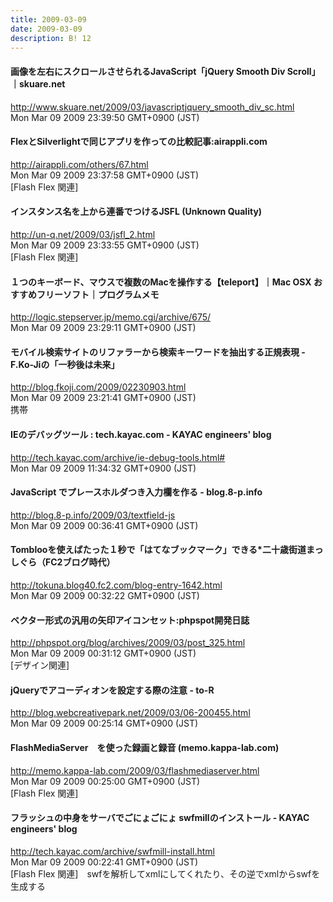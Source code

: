 ```yaml
---
title: 2009-03-09
date: 2009-03-09
description: B! 12
---
```


#### 画像を左右にスクロールさせられるJavaScript「jQuery Smooth Div Scroll」｜skuare.net
http://www.skuare.net/2009/03/javascriptjquery_smooth_div_sc.html<br>
Mon Mar 09 2009 23:39:50 GMT+0900 (JST)<br>


#### FlexとSilverlightで同じアプリを作っての比較記事:airappli.com
http://airappli.com/others/67.html<br>
Mon Mar 09 2009 23:37:58 GMT+0900 (JST)<br>
[Flash Flex 関連]


#### インスタンス名を上から連番でつけるJSFL (Unknown Quality)
http://un-q.net/2009/03/jsfl_2.html<br>
Mon Mar 09 2009 23:33:55 GMT+0900 (JST)<br>
[Flash Flex 関連]


#### １つのキーボード、マウスで複数のMacを操作する【teleport】｜Mac OSX おすすめフリーソフト｜プログラムメモ
http://logic.stepserver.jp/memo.cgi/archive/675/<br>
Mon Mar 09 2009 23:29:11 GMT+0900 (JST)<br>


#### モバイル検索サイトのリファラーから検索キーワードを抽出する正規表現 - F.Ko-Jiの「一秒後は未来」
http://blog.fkoji.com/2009/02230903.html<br>
Mon Mar 09 2009 23:21:41 GMT+0900 (JST)<br>
携帯


#### IEのデバッグツール : tech.kayac.com - KAYAC engineers' blog
http://tech.kayac.com/archive/ie-debug-tools.html#<br>
Mon Mar 09 2009 11:34:32 GMT+0900 (JST)<br>


#### JavaScript でプレースホルダつき入力欄を作る - blog.8-p.info
http://blog.8-p.info/2009/03/textfield-js<br>
Mon Mar 09 2009 00:36:41 GMT+0900 (JST)<br>


#### Tomblooを使えばたった１秒で「はてなブックマーク」できる*二十歳街道まっしぐら（FC2ブログ時代）
http://tokuna.blog40.fc2.com/blog-entry-1642.html<br>
Mon Mar 09 2009 00:32:22 GMT+0900 (JST)<br>


#### ベクター形式の汎用の矢印アイコンセット:phpspot開発日誌
http://phpspot.org/blog/archives/2009/03/post_325.html<br>
Mon Mar 09 2009 00:31:12 GMT+0900 (JST)<br>
[デザイン関連]


#### jQueryでアコーディオンを設定する際の注意 - to-R
http://blog.webcreativepark.net/2009/03/06-200455.html<br>
Mon Mar 09 2009 00:25:14 GMT+0900 (JST)<br>


#### FlashMediaServer　を使った録画と録音 (memo.kappa-lab.com)
http://memo.kappa-lab.com/2009/03/flashmediaserver.html<br>
Mon Mar 09 2009 00:25:00 GMT+0900 (JST)<br>
[Flash Flex 関連]


#### フラッシュの中身をサーバでごにょごにょ swfmillのインストール - KAYAC engineers' blog
http://tech.kayac.com/archive/swfmill-install.html<br>
Mon Mar 09 2009 00:22:41 GMT+0900 (JST)<br>
[Flash Flex 関連]　swfを解析してxmlにしてくれたり、その逆でxmlからswfを生成する


